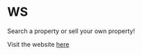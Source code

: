 # WS
Search a property or sell your own property!

Visit the website [here](https://searchaproperty.github.io/WS/)
